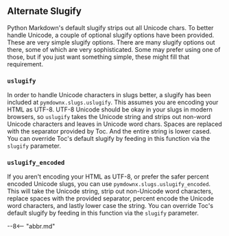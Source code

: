 ## Alternate Slugify

Python Markdown's default slugify strips out all Unicode chars. To better handle Unicode, a couple of optional slugify options have been provided. These are very simple slugify options. There are many slugify options out there, some of which are very sophisticated. Some may prefer using one of those, but if you just want something simple, these might fill that requirement.

### `uslugify`

In order to handle Unicode characters in slugs better, a slugify has been included at `pymdownx.slugs.uslugify`. This assumes you are encoding your HTML as UTF-8.  UTF-8 Unicode should be okay in your slugs in modern browsers, so `uslugify` takes the Unicode string and strips out non-word Unicode characters and leaves in Unicode word chars. Spaces are replaced with the separator provided by Toc.  And the entire string is lower cased. You can override Toc's default slugify by feeding in this function via the `slugify` parameter.

### `uslugify_encoded`

If you aren't encoding your HTML as UTF-8, or prefer the safer percent encoded Unicode slugs, you can use `pymdownx.slugs.uslugify_encoded`. This will take the Unicode string, strip out non-Unicode word characters, replace spaces with the provided separator, percent encode the Unicode word characters, and lastly lower case the string. You can override Toc's default slugify by feeding in this function via the `slugify` parameter.

--8<-- "abbr.md"
